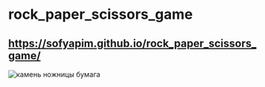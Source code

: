 # rock_paper_scissors_game
## https://sofyapim.github.io/rock_paper_scissors_game/
![камень ножницы бумага](https://github.com/SofyaPim/rock_paper_scissors_game/raw/main/banner-game.png)
